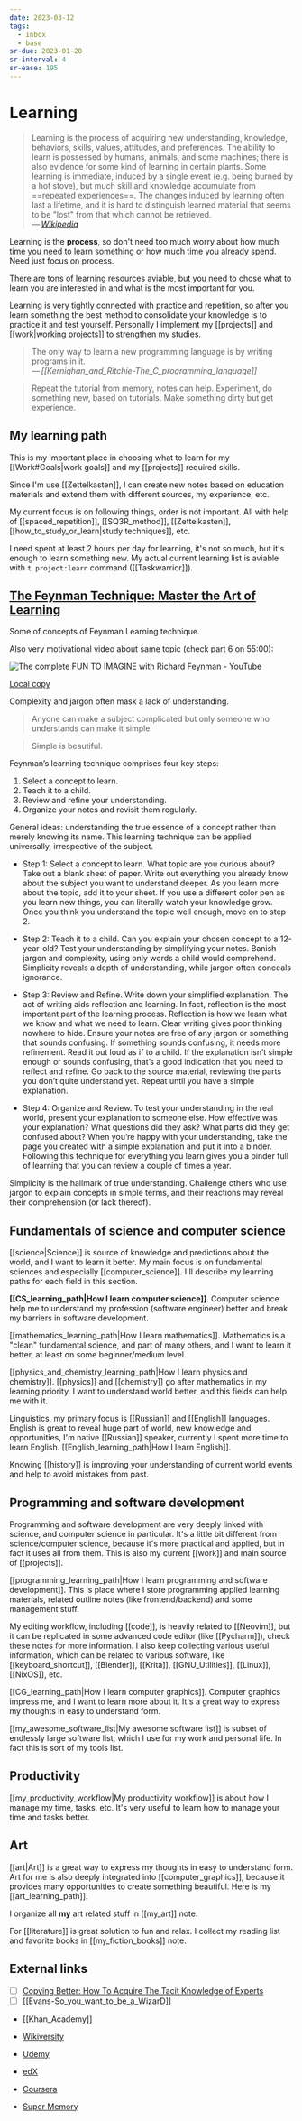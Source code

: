 ```yaml
---
date: 2023-03-12
tags:
  - inbox
  - base
sr-due: 2023-01-28
sr-interval: 4
sr-ease: 195
---
```

# Learning

> Learning is the process of acquiring new understanding, knowledge, behaviors,
> skills, values, attitudes, and preferences. The ability to learn is possessed
> by humans, animals, and some machines; there is also evidence for some kind of
> learning in certain plants. Some learning is immediate, induced by a single
> event (e.g. being burned by a hot stove), but much skill and knowledge
> accumulate from ==repeated experiences==. The changes induced by learning
> often last a lifetime, and it is hard to distinguish learned material that
> seems to be "lost" from that which cannot be retrieved.\
> — <cite>[Wikipedia](https://en.wikipedia.org/wiki/Learning)</cite>

Learning is the **process**, so don't need too much worry about how much time
you need to learn something or how much time you already spend. Need just focus
on process.

There are tons of learning resources aviable, but you need to chose what to
learn you are interested in and what is the most important for you.

Learning is very tightly connected with practice and repetition, so after you
learn something the best method to consolidate your knowledge is to practice it
and test yourself. Personally I implement my [[projects]] and [[work|working
projects]] to strengthen my studies.

> The only way to learn a new programming language is by writing programs
> in it.\
> — <cite>[[Kernighan_and_Ritchie-The_C_programming_language]]</cite>

> Repeat the tutorial from memory, notes can help. Experiment, do something new,
> based on tutorials. Make something dirty but get experience.

## My learning path

This is my important place in choosing what to learn for my [[Work#Goals|work
goals]] and my [[projects]] required skills.

Since I'm use [[Zettelkasten]], I can create new notes based on education
materials and extend them with different sources, my experience, etc.

My current focus is on following things, order is not important. All with help
of [[spaced_repetition]], [[SQ3R_method]], [[Zettelkasten]],
[[how_to_study_or_learn|study techniques]], etc.

I need spent at least 2 hours per day for learning, it's not so much, but it's
enough to learn something new. My actual current learning list is aviable with
`t project:learn` command ([[Taskwarrior]]).

## [The Feynman Technique: Master the Art of Learning](https://fs.blog/feynman-technique/)

Some of concepts of Feynman Learning technique.

Also very motivational video about same topic (check part 6 on 55:00):

![The complete FUN TO IMAGINE with Richard Feynman - YouTube](https://www.youtube.com/watch?v=P1ww1IXRfTA&t=761s)

[Local copy](file:///home/inom/Arts_and_Entertainment/audiovisual/interview/The_complete_FUN_TO_IMAGINE_with_Richard_Feynman_P1ww1IXRfTA.mp4)

Complexity and jargon often mask a lack of understanding.

> Anyone can make a subject complicated but only someone who understands can
> make it simple.

> Simple is beautiful.

Feynman’s learning technique comprises four key steps:

1. Select a concept to learn.
2. Teach it to a child.
3. Review and refine your understanding.
4. Organize your notes and revisit them regularly.

General ideas: understanding the true essence of a concept rather than merely
knowing its name. This learning technique can be applied universally,
irrespective of the subject.

- Step 1: Select a concept to learn.
  What topic are you curious about?
  Take out a blank sheet of paper. Write out everything you already know about the
  subject you want to understand deeper. As you learn more about the topic, add it
  to your sheet. If you use a different color pen as you learn new things, you can
  literally watch your knowledge grow.
  Once you think you understand the topic well enough, move on to step 2.

- Step 2: Teach it to a child.
  Can you explain your chosen concept to a 12-year-old? Test your understanding
  by simplifying your notes. Banish jargon and complexity, using only words a
  child would comprehend. Simplicity reveals a depth of understanding, while
  jargon often conceals ignorance.

- Step 3: Review and Refine.
  Write down your simplified explanation. The act of writing aids reflection and
  learning. In fact, reflection is the most important part of the learning
  process. Reflection is how we learn what we know and what we need to learn.
  Clear writing gives poor thinking nowhere to hide.
  Ensure your notes are free of any jargon or something that sounds confusing.
  If something sounds confusing, it needs more refinement.
  Read it out loud as if to a child. If the explanation isn’t simple enough or
  sounds confusing, that’s a good indication that you need to reflect and refine.
  Go back to the source material, reviewing the parts you don’t quite understand
  yet.
  Repeat until you have a simple explanation.

- Step 4: Organize and Review.
  To test your understanding in the real world, present your explanation to
  someone else. How effective was your explanation? What questions did they ask?
  What parts did they get confused about?
  When you’re happy with your understanding, take the page you created with a
  simple explanation and put it into a binder. Following this technique for
  everything you learn gives you a binder full of learning that you can review a
  couple of times a year.

Simplicity is the hallmark of true understanding. Challenge others who use
jargon to explain concepts in simple terms, and their reactions may reveal their
comprehension (or lack thereof).

## Fundamentals of science and computer science

[[science|Science]] is source of knowledge and predictions about the world, and
I want to learn it better. My main focus is on fundamental sciences and
especially [[computer_science]]. I'll describe my learning paths for each field
in this section.

**[[CS_learning_path|How I learn computer science]]**.
Computer science help me to understand my profession (software engineer) better
and break my barriers in software development.

[[mathematics_learning_path|How I learn mathematics]]. Mathematics is a "clean"
fundamental science, and part of many others, and I want to learn it better, at
least on some beginner/medium level.

[[physics_and_chemistry_learning_path|How I learn physics and chemistry]].
[[physics]] and [[chemistry]] go after mathematics in my learning priority. I
want to understand world better, and this fields can help me with it.

Linguistics, my primary focus is [[Russian]] and [[English]] languages. English
is great to reveal huge part of world, new knowledge and opportunities, I'm
native [[Russian]] speaker, currently I spent more time to learn English.
[[English_learning_path|How I learn English]].

Knowing [[history]] is improving your understanding of current world events and
help to avoid mistakes from past.

## Programming and software development

Programming and software development are very deeply linked with science, and
computer science in particular. It's a little bit different from
science/computer science, because it's more practical and applied, but in fact
it uses all from them. This is also my current [[work]] and main source of
[[projects]].

[[programming_learning_path|How I learn programming and software development]].
This is place where I store programming applied learning materials, related
outline notes (like frontend/backend) and some management stuff.

My editing workflow, including [[code]], is heavily related to [[Neovim]], but
it can be replicated in some advanced code editor (like [[Pycharm]]), check
these notes for more information. I also keep collecting various useful
information, which can be related to various software, like
[[keyboard_shortcut]], [[Blender]], [[Krita]], [[GNU_Utilities]], [[Linux]],
[[NixOS]], etc.

[[CG_learning_path|How I learn computer graphics]]. Computer
graphics impress me, and I want to learn more about it. It's a great way to
express my thoughts in easy to understand form.

[[my_awesome_software_list|My awesome software list]] is subset of endlessly
large software list, which I use for my work and personal life. In fact this is
sort of my tools list.

## Productivity

[[my_productivity_workflow|My productivity workflow]] is about how I manage my
time, tasks, etc. It's very useful to learn how to manage your time and tasks
better.

## Art

[[art|Art]] is a great way to express my thoughts in easy to understand form.
Art for me is also deeply integrated into [[computer_graphics]], because it
provides many opportunities to create something beautiful. Here is my
[[art_learning_path]].

I organize all **my** art related stuff in [[my_art]] note.

For [[literature]] is great solution to fun and relax. I collect my reading list
and favorite books in [[my_fiction_books]] note.

## External links

- [ ] [Copying Better: How To Acquire The Tacit Knowledge of Experts](https://commoncog.com/how-to-learn-tacit-knowledge/)
- [ ] [[Evans-So_you_want_to_be_a_WizarD]]

- [[Khan_Academy]]

- [Wikiversity](https://www.wikiversity.org/)
- [Udemy](https://www.udemy.com/)
- [edX](https://www.edx.org/)
- [Coursera](https://www.coursera.org/)
- [Super Memory](https://www.super-memory.com/)
